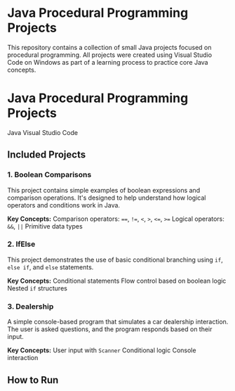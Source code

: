 # Java Procedural Programming Projects

This repository contains a collection of small Java projects focused on procedural programming. All projects were created using Visual Studio Code on Windows as part of a learning process to practice core Java concepts.

# Java Procedural Programming Projects
Java 
Visual Studio Code

##  Included Projects

### 1. Boolean Comparisons
This project contains simple examples of boolean expressions and comparison operations. It's designed to help understand how logical operators and conditions work in Java.

**Key Concepts:**
Comparison operators: `==`, `!=`, `<`, `>`, `<=`, `>=`
Logical operators: `&&`, `||`
Primitive data types

### 2. IfElse
This project demonstrates the use of basic conditional branching using `if`, `else if`, and `else` statements.

**Key Concepts:**
Conditional statements
Flow control based on boolean logic
Nested `if` structures

### 3. Dealership
A simple console-based program that simulates a car dealership interaction. The user is asked questions, and the program responds based on their input.

**Key Concepts:**
User input with `Scanner`
Conditional logic
Console interaction

##  How to Run


